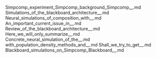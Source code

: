 Simpcomp_experiment_Simpcomp_background_Simpcomp__.md
Simulations_of_the_blackboard_architecture__.md
Neural_simulations_of_composition_with__.md
An_important_current_issue_in__.md
Review_of_the_blackboard_architecture__.md
Here_we_will_only_summarize__.md
Concrete_neural_simulation_of_the__.md
with_population_density_methods_and__.md
Shall_we_try_to_get__.md
Blackboard_simulations_on_Simpcomp_Blackboard__.md